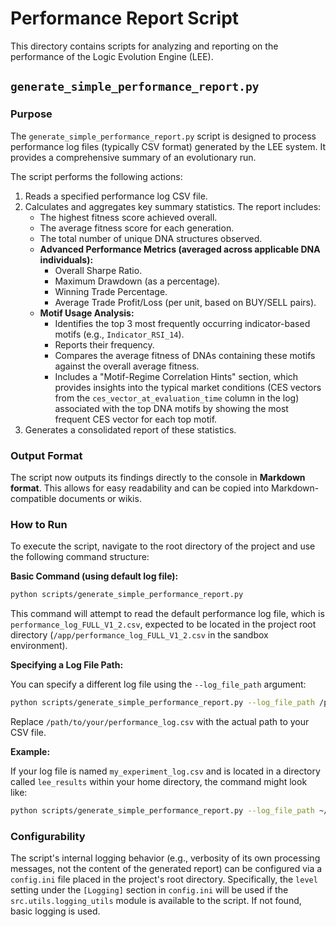 # Performance Report Script

This directory contains scripts for analyzing and reporting on the performance of the Logic Evolution Engine (LEE).

## `generate_simple_performance_report.py`

### Purpose

The `generate_simple_performance_report.py` script is designed to process performance log files (typically CSV format) generated by the LEE system. It provides a comprehensive summary of an evolutionary run.

The script performs the following actions:
1.  Reads a specified performance log CSV file.
2.  Calculates and aggregates key summary statistics. The report includes:
    *   The highest fitness score achieved overall.
    *   The average fitness score for each generation.
    *   The total number of unique DNA structures observed.
    *   **Advanced Performance Metrics (averaged across applicable DNA individuals):**
        *   Overall Sharpe Ratio.
        *   Maximum Drawdown (as a percentage).
        *   Winning Trade Percentage.
        *   Average Trade Profit/Loss (per unit, based on BUY/SELL pairs).
    *   **Motif Usage Analysis:**
        *   Identifies the top 3 most frequently occurring indicator-based motifs (e.g., `Indicator_RSI_14`).
        *   Reports their frequency.
        *   Compares the average fitness of DNAs containing these motifs against the overall average fitness.
        *   Includes a "Motif-Regime Correlation Hints" section, which provides insights into the typical market conditions (CES vectors from the `ces_vector_at_evaluation_time` column in the log) associated with the top DNA motifs by showing the most frequent CES vector for each top motif.
3.  Generates a consolidated report of these statistics.

### Output Format

The script now outputs its findings directly to the console in **Markdown format**. This allows for easy readability and can be copied into Markdown-compatible documents or wikis.

### How to Run

To execute the script, navigate to the root directory of the project and use the following command structure:

**Basic Command (using default log file):**

```bash
python scripts/generate_simple_performance_report.py
```

This command will attempt to read the default performance log file, which is `performance_log_FULL_V1_2.csv`, expected to be located in the project root directory (`/app/performance_log_FULL_V1_2.csv` in the sandbox environment).

**Specifying a Log File Path:**

You can specify a different log file using the `--log_file_path` argument:

```bash
python scripts/generate_simple_performance_report.py --log_file_path /path/to/your/performance_log.csv
```

Replace `/path/to/your/performance_log.csv` with the actual path to your CSV file.

**Example:**

If your log file is named `my_experiment_log.csv` and is located in a directory called `lee_results` within your home directory, the command might look like:

```bash
python scripts/generate_simple_performance_report.py --log_file_path ~/lee_results/my_experiment_log.csv
```

### Configurability

The script's internal logging behavior (e.g., verbosity of its own processing messages, not the content of the generated report) can be configured via a `config.ini` file placed in the project's root directory. Specifically, the `level` setting under the `[Logging]` section in `config.ini` will be used if the `src.utils.logging_utils` module is available to the script. If not found, basic logging is used.
